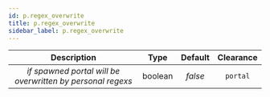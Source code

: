 ```yaml
---
id: p.regex_overwrite
title: p.regex_overwrite
sidebar_label: p.regex_overwrite
---
```


|                        Description                         |  Type   | Default | Clearance |
| :--------------------------------------------------------: | :-----: | :-----: | :-------: |
| _if spawned portal will be overwritten by personal regexs_ | boolean | _false_ | `portal`  |